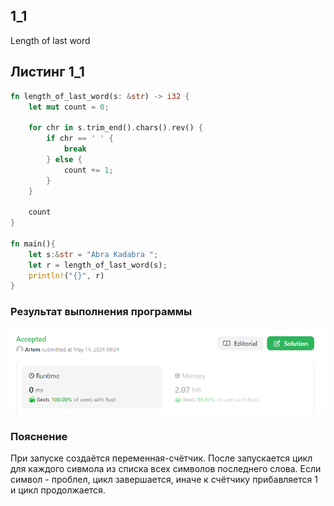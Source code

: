 ## 1_1
Length of last word

## Листинг 1_1
```rs
fn length_of_last_word(s: &str) -> i32 {
    let mut count = 0;
    
    for chr in s.trim_end().chars().rev() {
        if chr == ' ' {
            break
        } else {
            count += 1;
        }
    }
    
    count
}

fn main(){
    let s:&str = "Abra Kadabra ";
    let r = length_of_last_word(s);
    println!("{}", r)
}
```

### Результат выполнения программы
![alt text](image.png)
### Пояснение
При запуске создаётся переменная-счётчик. После запускается цикл для каждого сивмола из списка всех символов последнего слова. Если символ - проблел, цикл завершается, иначе к счётчику прибавляется 1 и цикл продолжается.

